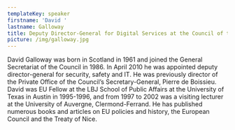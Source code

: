 ```yaml
---
templateKey: speaker
firstname: 'David '
lastname: Galloway
title: Deputy Director-General for Digital Services at the Council of the EU
picture: /img/galloway.jpg
---
```

David Galloway was born in Scotland in 1961 and joined the General Secretariat of the Council in 1986.  In April 2010 he was appointed deputy director-general for security, safety and IT.  He was previously director of the Private Office of the Council’s Secretary-General, Pierre de Boissieu.  David was EU Fellow at the LBJ School of Public Affairs at the University of Texas in Austin in 1995-1996, and from 1997 to 2002 was a visiting lecturer at the University of Auvergne, Clermond-Ferrand.  He has published numerous books and articles on EU policies and history, the European Council and the Treaty of Nice.
